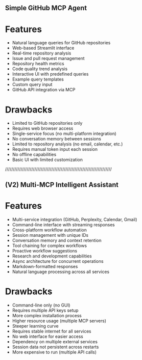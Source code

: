 ## Simple GitHub MCP Agent
# Features

- Natural language queries for GitHub repositories
- Web-based Streamlit interface
- Real-time repository analysis
- Issue and pull request management
- Repository health metrics
- Code quality trend analysis
- Interactive UI with predefined queries
- Example query templates
- Custom query input
- GitHub API integration via MCP

# Drawbacks

- Limited to GitHub repositories only
- Requires web browser access
- Single-service focus (no multi-platform integration)
- No conversation memory between sessions
- Limited to repository analysis (no email, calendar, etc.)
- Requires manual token input each session
- No offline capabilities
- Basic UI with limited customization

/////////////////////////////////////////////////////////////////////

## (V2) Multi-MCP Intelligent Assistant
# Features

- Multi-service integration (GitHub, Perplexity, Calendar, Gmail)
- Command-line interface with streaming responses
- Cross-platform workflow automation
- Session management with unique IDs
- Conversation memory and context retention
- Tool chaining for complex workflows
- Proactive workflow suggestions
- Research and development capabilities
- Async architecture for concurrent operations
- Markdown-formatted responses
- Natural language processing across all services

 # Drawbacks

- Command-line only (no GUI)
- Requires multiple API keys setup
- More complex installation process
- Higher resource usage (multiple MCP servers)
- Steeper learning curve
- Requires stable internet for all services
- No web interface for easier access
- Dependency on multiple external services
- Session data not persistent across restarts
- More expensive to run (multiple API calls)
